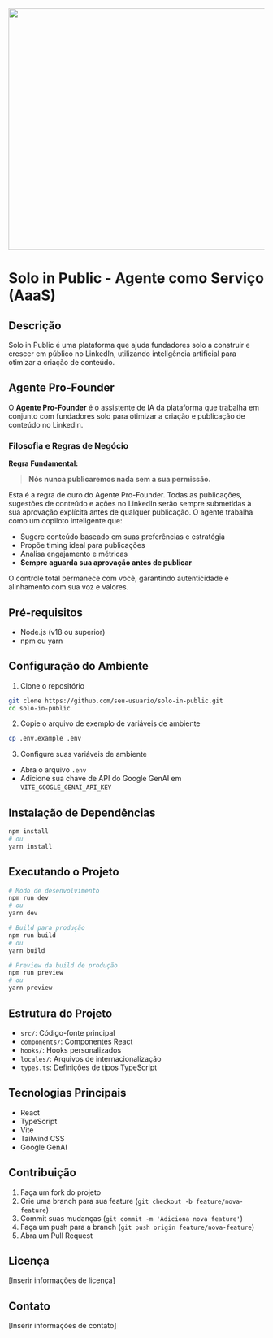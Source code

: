 <div align="center">
<img width="1200" height="475" alt="GHBanner" src="https://github.com/user-attachments/assets/0aa67016-6eaf-458a-adb2-6e31a0763ed6" />
</div>

# Solo in Public - Agente como Serviço (AaaS)

## Descrição
Solo in Public é uma plataforma que ajuda fundadores solo a construir e crescer em público no LinkedIn, utilizando inteligência artificial para otimizar a criação de conteúdo.

## Agente Pro-Founder

O **Agente Pro-Founder** é o assistente de IA da plataforma que trabalha em conjunto com fundadores solo para otimizar a criação e publicação de conteúdo no LinkedIn.

### Filosofia e Regras de Negócio

**Regra Fundamental:**
> **Nós nunca publicaremos nada sem a sua permissão.**

Esta é a regra de ouro do Agente Pro-Founder. Todas as publicações, sugestões de conteúdo e ações no LinkedIn serão sempre submetidas à sua aprovação explícita antes de qualquer publicação. O agente trabalha como um copiloto inteligente que:

- Sugere conteúdo baseado em suas preferências e estratégia
- Propõe timing ideal para publicações
- Analisa engajamento e métricas
- **Sempre aguarda sua aprovação antes de publicar**

O controle total permanece com você, garantindo autenticidade e alinhamento com sua voz e valores.

## Pré-requisitos
- Node.js (v18 ou superior)
- npm ou yarn

## Configuração do Ambiente

1. Clone o repositório
```bash
git clone https://github.com/seu-usuario/solo-in-public.git
cd solo-in-public
```

2. Copie o arquivo de exemplo de variáveis de ambiente
```bash
cp .env.example .env
```

3. Configure suas variáveis de ambiente
- Abra o arquivo `.env`
- Adicione sua chave de API do Google GenAI em `VITE_GOOGLE_GENAI_API_KEY`

## Instalação de Dependências
```bash
npm install
# ou
yarn install
```

## Executando o Projeto
```bash
# Modo de desenvolvimento
npm run dev
# ou
yarn dev

# Build para produção
npm run build
# ou
yarn build

# Preview da build de produção
npm run preview
# ou
yarn preview
```

## Estrutura do Projeto
- `src/`: Código-fonte principal
- `components/`: Componentes React
- `hooks/`: Hooks personalizados
- `locales/`: Arquivos de internacionalização
- `types.ts`: Definições de tipos TypeScript

## Tecnologias Principais
- React
- TypeScript
- Vite
- Tailwind CSS
- Google GenAI

## Contribuição
1. Faça um fork do projeto
2. Crie uma branch para sua feature (`git checkout -b feature/nova-feature`)
3. Commit suas mudanças (`git commit -m 'Adiciona nova feature'`)
4. Faça um push para a branch (`git push origin feature/nova-feature`)
5. Abra um Pull Request

## Licença
[Inserir informações de licença]

## Contato
[Inserir informações de contato]
